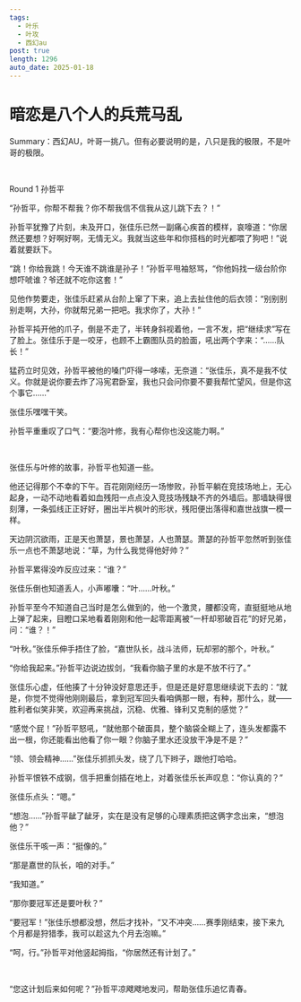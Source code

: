 ```yaml
---
tags:
  - 叶乐
  - 叶攻
  - 西幻au
post: true
length: 1296
auto_date: 2025-01-18
---
```


# 暗恋是八个人的兵荒马乱

Summary：西幻AU，叶哥一挑八。但有必要说明的是，八只是我的极限，不是叶哥的极限。

<br>

Round 1 孙哲平

“孙哲平，你帮不帮我？你不帮我信不信我从这儿跳下去？！”

孙哲平犹豫了片刻，未及开口，张佳乐已然一副痛心疾首的模样，哀嚎道：“你居然还要想？好啊好啊，无情无义。我就当这些年和你搭档的时光都喂了狗吧！”说着就要跃下。

“跳！你给我跳！今天谁不跳谁是孙子！”孙哲平甩袖怒骂，“你他妈找一级台阶你想吓唬谁？爷还就不吃你这套！”

见他作势要走，张佳乐赶紧从台阶上窜了下来，追上去扯住他的后衣领：“别别别别走啊，大孙，你就帮兄弟一把吧。我求你了，大孙！”

孙哲平扽开他的爪子，倒是不走了，半转身斜视着他，一言不发，把“继续求”写在了脸上。张佳乐于是一咬牙，也顾不上霸图队员的脸面，吼出两个字来：“……队长！”

猛药立时见效，孙哲平被他的嗓门吓得一哆嗦，无奈道：“张佳乐，真不是我不仗义。你就是说你要去炸了冯宪君卧室，我也只会问你要不要我帮忙望风，但是你这个事它……”

张佳乐嘿嘿干笑。

孙哲平重重叹了口气：“要泡叶修，我有心帮你也没这能力啊。”

<br>

张佳乐与叶修的故事，孙哲平也知道一些。

他还记得那个不幸的下午。百花刚刚经历一场惨败，孙哲平躺在竞技场地上，无心起身，一动不动地看着如血残阳一点点没入竞技场残缺不齐的外墙后。那墙缺得很刻薄，一条弧线正正好好，圈出半片枫叶的形状，残阳便出落得和嘉世战旗一模一样。

天边阴沉欲雨，正是天也萧瑟，景也萧瑟，人也萧瑟。萧瑟的孙哲平忽然听到张佳乐一点也不萧瑟地说：“草，为什么我觉得他好帅？”

孙哲平累得没咋反应过来：“谁？”

张佳乐倒也知道丢人，小声嘟囔：“叶……叶秋。”

孙哲平至今不知道自己当时是怎么做到的，他一个激灵，腰都没弯，直挺挺地从地上弹了起来，目瞪口呆地看着刚刚和他一起零距离被“一杆却邪破百花”的好兄弟，问：“谁？！”

“叶秋。”张佳乐伸手捂住了脸，“嘉世队长，战斗法师，玩却邪的那个，叶秋。”

“你给我起来。”孙哲平边说边拔剑，“我看你脑子里的水是不放不行了。”

张佳乐心虚，任他揍了十分钟没好意思还手，但是还是好意思继续说下去的：“就是，你觉不觉得他刚刚最后，拿到冠军回头看咱俩那一眼，有种，那什么，就——胜利者似笑非笑，欢迎再来挑战，沉稳、优雅、锋利又克制的感觉？”

“感觉个屁！”孙哲平怒吼，“就他那个破面具，整个脑袋全糊上了，连头发都露不出一根，你还能看出他看了你一眼？你脑子里水还没放干净是不是？”

“领、领会精神……”张佳乐抓抓头发，绕了几下辫子，跟他打哈哈。

孙哲平恨铁不成钢，信手把重剑插在地上，对着张佳乐长声叹息：“你认真的？”

张佳乐点头：“嗯。”

“想泡……”孙哲平龇了龇牙，实在是没有足够的心理素质把这俩字念出来，“想泡他？”

张佳乐干咳一声：“挺像的。”

“那是嘉世的队长，咱的对手。”

“我知道。”

“那你要冠军还是要叶秋？”

“要冠军！”张佳乐想都没想，然后才找补，“又不冲突……赛季刚结束，接下来九个月都是狩猎季，我可以趁这九个月去泡嘛。”

“呵，行。”孙哲平对他竖起拇指，“你居然还有计划了。”

<br>

“您这计划后来如何呢？”孙哲平凉飕飕地发问，帮助张佳乐追忆青春。

